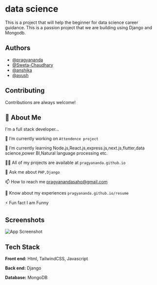 
# data science 

This is a project that will help the beginner for data science career guidance.
This is a passion project that we are building using Django and Mongodb.


## Authors

- [@pragyananda](https://github.com/pragyananda)
- [@Sweta-Chaudhary](https://github.com/Sweta-Chaudhary)
- [@anshika](https://www.github.com/anshika)
- [@ayush](https://www.github.com/ayush)



## Contributing

Contributions are always welcome!



## 🚀 About Me
 I'm a full stack developer...

🔭 I’m currently working on `Attendence project`

🌱 I’m currently learning Node.js,React.js,express.js,next.js,flutter,data science,power BI,Natural language processing etc.

👨‍💻 All of my projects are available at `pragyananda.github.io`

💬 Ask me about `PHP,Django`

📫 How to reach me pragyanandasaho@gmail.com

📄 Know about my experiences `pragyananda.github.io/resume`

⚡ Fun fact I am Funny

## Screenshots

![App Screenshot](https://via.placeholder.com/468x300?text=App+Screenshot+Here)


## Tech Stack

**Front end:** Html, TailwindCSS, Javascript 

**Back end:** Django

**Database:** MongoDB



